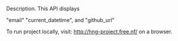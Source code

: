 Description.
This API displays 

"email"
"current_datetime",
and "github_url"

To run project locally, visit: http://hng-project.free.nf/ on a browser.
